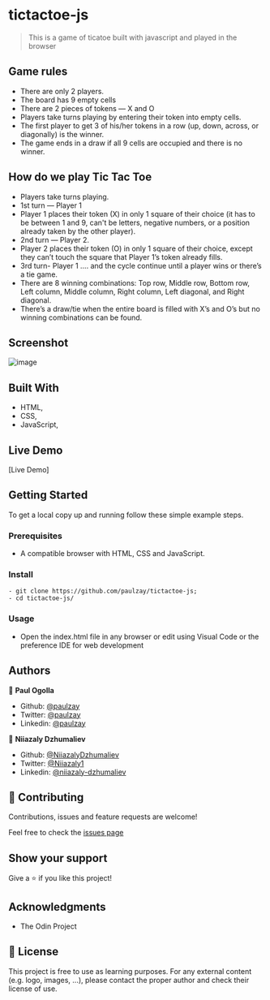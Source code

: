 # tictactoe-js
> This is a game of ticatoe built with javascript and played in the browser

## Game rules

- There are only 2 players.
- The board has 9 empty cells
- There are 2 pieces of tokens — X and O
- Players take turns playing by entering their token into empty cells.
- The first player to get 3 of his/her tokens in a row (up, down, across, or diagonally) is the winner.
- The game ends in a draw if all 9 cells are occupied and there is no winner.

## How do we play Tic Tac Toe

- Players take turns playing.
- 1st turn — Player 1
- Player 1 places their token (X) in only 1 square of their choice (it has to be between 1 and 9, can't be letters, negative numbers, or a position already taken by the other player).
- 2nd turn — Player 2.
- Player 2 places their token (O) in only 1 square of their choice, except they can’t touch the square that Player 1’s token already fills.
- 3rd turn- Player 1 …. and the cycle continue until a player wins or there’s a tie game.
- There are 8 winning combinations: Top row, Middle row, Bottom row, Left column, Middle column, Right column, Left diagonal, and Right diagonal.
- There’s a draw/tie when the entire board is filled with X’s and O’s but no winning combinations can be found.

## Screenshot
![image](https://user-images.githubusercontent.com/29974825/95200710-82e7c800-07e7-11eb-8335-5de25fe64b58.png)
## Built With

- HTML,
- CSS,
- JavaScript,


## Live Demo

[Live Demo]
## Getting Started

To get a local copy up and running follow these simple example steps.

### Prerequisites

- A compatible browser with HTML, CSS and JavaScript. 

### Install

```
- git clone https://github.com/paulzay/tictactoe-js;
- cd tictactoe-js/
```
### Usage

- Open the index.html file in any browser or edit using Visual Code or the preference IDE for web development


## Authors

👤 **Paul Ogolla**

- Github: [@paulzay](https://github.com/paulzay)
- Twitter: [@paulzay](https://twitter.com/_paulzay_)
- Linkedin: [@paulzay](https://linkedin.com/in/paulogolla)

👤 **Niiazaly Dzhumaliev**

- Github: [@NiiazalyDzhumaliev](https://github.com/NiiazalyDzhumaliev)
- Twitter: [@Niiazaly1](https://twitter.com/Niiazaly1)
- Linkedin: [@niiazaly-dzhumaliev](https://www.linkedin.com/in/niiazaly-dzhumaliev/)

## 🤝 Contributing

Contributions, issues and feature requests are welcome!

Feel free to check the [issues page](https://github.com/NiiazalyDzhumaliev/library-js/issues)

## Show your support

Give a ⭐️ if you like this project!

## Acknowledgments

- The Odin Project

## 📝 License

This project is free to use as learning purposes. For any external content (e.g. logo, images, ...), please contact the proper author and check their license of use.